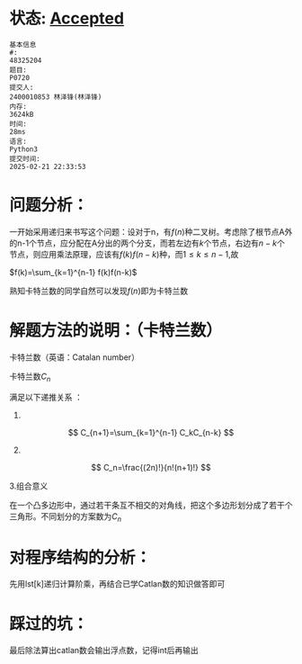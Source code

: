 # 状态: [Accepted](http://dsbpython.openjudge.cn/dspythonbook/solution/48325204/)

```
基本信息
#:
48325204
题目:
P0720
提交人:
2400010853 林泽锋(林泽锋)
内存:
3624kB
时间:
28ms
语言:
Python3
提交时间:
2025-02-21 22:33:53
```

# 问题分析：

一开始采用递归来书写这个问题：设对于n，有$f(n)$种二叉树。考虑除了根节点A外的n-1个节点，应分配在A分出的两个分支，而若左边有$k$个节点，右边有$n-k$个节点，则应用乘法原理，应该有$f(k)f(n-k)$种，而$1 \leq k \leq n-1$,故

$f(k)=\sum_{k=1}^{n-1} f(k)f(n-k)$

熟知卡特兰数的同学自然可以发现$f(n)$即为卡特兰数

# 解题方法的说明：（卡特兰数）

卡特兰数（英语：Catalan number）

卡特兰数$C_n$

满足以下递推关系 ：

1. 
   
   $$
   C_{n+1}=\sum_{k=1}^{n-1} C_kC_{n-k}
   $$
   
   

2. 
   
   $$
   C_n=\frac{(2n)!}{n!(n+1)!}
   $$

   3.组合意义

在一个凸多边形中，通过若干条互不相交的对角线，把这个多边形划分成了若干个三角形。不同划分的方案数为$C_n$

# 对程序结构的分析：

先用lst[k]递归计算阶乘，再结合已学Catlan数的知识做答即可

# 踩过的坑：

最后除法算出catlan数会输出浮点数，记得int后再输出
